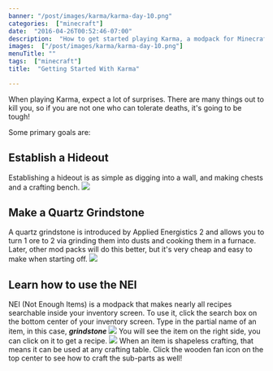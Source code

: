 ```yaml
---
banner: "/post/images/karma/karma-day-10.png"
categories:  ["minecraft"]
date:  "2016-04-26T00:52:46-07:00"
description:  "How to get started playing Karma, a modpack for Minecraft"
images:  ["/post/images/karma/karma-day-10.png"]
menuTitle: ""
tags:  ["minecraft"]
title:  "Getting Started With Karma"

---
```

When playing Karma, expect a lot of surprises. There are many things out to kill you, so if you are not one who can tolerate deaths, it's going to be tough!
<!--more-->

Some primary goals are:

## Establish a Hideout

Establishing a hideout is as simple as digging into a wall, and making chests and a crafting bench.
![](/post/images/karma/karma-chest.png)

## Make a Quartz Grindstone

A quartz grindstone is introduced by Applied Energistics 2 and allows you to turn 1 ore to 2 via grinding them into dusts and cooking them in a furnace. Later, other mod packs will do this better, but it's very cheap and easy to make when starting off.
![](/post/images/karma/grindstone.png)


## Learn how to use the NEI

NEI (Not Enough Items) is a modpack that makes nearly all recipes searchable inside your inventory screen.
To use it, click the search box on the bottom center of your inventory screen.
Type in the partial name of an item, in this case, ***grindstone***
![](/post/images/karma/nei.png)
You will see the item on the right side, you can click on it to get a recipe.
![](/post/images/karma/recipe.png)
When an item is shapeless crafting, that means it can be used at any crafting table. Click the wooden fan icon on the top center to see how to craft the sub-parts as well!